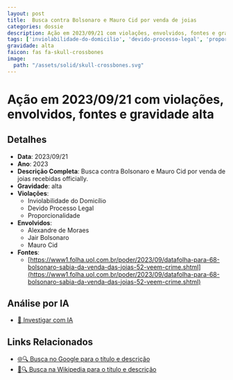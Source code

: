 ```yaml
---
layout: post
title:  Busca contra Bolsonaro e Mauro Cid por venda de joias
categories: dossie
description: Ação em 2023/09/21 com violações, envolvidos, fontes e gravidade alta
tags: ['inviolabilidade-do-domicilio', 'devido-processo-legal', 'proporcionalidade', 'alexandre-de-moraes', 'jair-bolsonaro', 'mauro-cid', 'gravidade-alta']
gravidade: alta
faicon: fas fa-skull-crossbones
image:
  path: "/assets/solid/skull-crossbones.svg"
---
```


# Ação em 2023/09/21 com violações, envolvidos, fontes e gravidade alta

## Detalhes
- **Data**: 2023/09/21
- **Ano**: 2023
- **Descrição Completa**: Busca contra Bolsonaro e Mauro Cid por venda de joias recebidas officially.
- **Gravidade**: alta <i class="fas fas fa-skull-crossbones fa-2x"></i>
- **Violações**:
  - Inviolabilidade do Domicílio
  - Devido Processo Legal
  - Proporcionalidade
- **Envolvidos**:
  - Alexandre de Moraes
  - Jair Bolsonaro
  - Mauro Cid
- **Fontes**:
  - [https://www1.folha.uol.com.br/poder/2023/09/datafolha-para-68-bolsonaro-sabia-da-venda-das-joias-52-veem-crime.shtml](https://www1.folha.uol.com.br/poder/2023/09/datafolha-para-68-bolsonaro-sabia-da-venda-das-joias-52-veem-crime.shtml)

## Análise por IA
- [🤖 Investigar com IA](https://www.perplexity.ai/search?q=%22Alexandre%20de%20Moraes%22%20Busca%20contra%20Bolsonaro%20e%20Mauro%20Cid%20por%20venda%20de%20joias%20Busca%20contra%20Bolsonaro%20e%20Mauro%20Cid%20por%20venda%20de%20joias%20recebidas%20officially.%20Inviolabilidade%20do%20Domic%C3%ADlio%20Devido%20Processo%20Legal%20Proporcionalidade%202023%20gravidade%20alta)

## Links Relacionados
- [🌐🔍 Busca no Google para o título e descrição](https://www.google.com/search?q=%22Alexandre%20de%20Moraes%22%20Busca%20contra%20Bolsonaro%20e%20Mauro%20Cid%20por%20venda%20de%20joias%20Busca%20contra%20Bolsonaro%20e%20Mauro%20Cid%20por%20venda%20de%20joias%20recebidas%20officially.%20Inviolabilidade%20do%20Domic%C3%ADlio%20Devido%20Processo%20Legal%20Proporcionalidade%202023%20gravidade%20alta)
- [📖🔍 Busca na Wikipedia para o título e descrição](https://pt.wikipedia.org/w/index.php?search=%22Alexandre%20de%20Moraes%22%20Busca%20contra%20Bolsonaro%20e%20Mauro%20Cid%20por%20venda%20de%20joias%20Busca%20contra%20Bolsonaro%20e%20Mauro%20Cid%20por%20venda%20de%20joias%20recebidas%20officially.%20Inviolabilidade%20do%20Domic%C3%ADlio%20Devido%20Processo%20Legal%20Proporcionalidade%202023%20gravidade%20alta)

